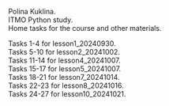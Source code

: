 Polina Kuklina. <br />
ITMO Python study. <br />
Home tasks for the course and other materials. <br />

Tasks 1-4 for lesson1_20240930. <br />
Tasks 5-10 for lesson2_20241002. <br />
Tasks 11-14 for lesson4_20241007. <br />
Tasks 15-17 for lesson5_20241007. <br />
Tasks 18-21 for lesson7_20241014. <br />
Tasks 22-23 for lesson8_20241016. <br />
Tasks 24-27 for lesson10_20241021. <br />